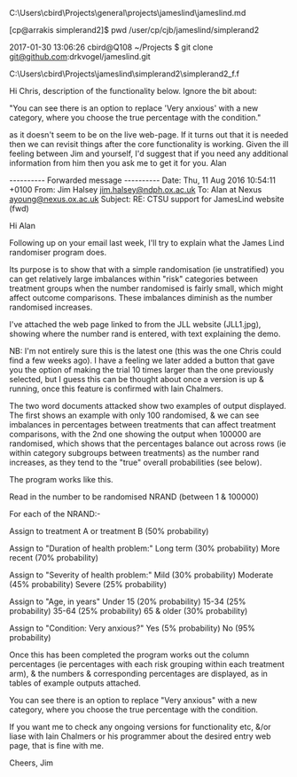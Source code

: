 

   C:\Users\cbird\Projects\general\projects\jameslind\jameslind.md

   [cp@arrakis simplerand2]$ pwd
   /user/cp/cjb/jameslind/simplerand2

   2017-01-30 13:06:26 cbird@Q108 ~/Projects
   $ git clone git@github.com:drkvogel/jameslind.git

   C:\Users\cbird\Projects\jameslind\simplerand2\simplerand2_f.f

Hi Chris, description of the functionality below.  Ignore the bit about:

"You can see there is an option to replace 'Very anxious' with a new category, where you choose the true percentage with the condition."

as it doesn't seem to be on the live web-page.  If it turns out that it is needed then we can revisit things after the core functionality is working. Given the ill feeling between Jim and yourself, I'd suggest that if you need any additional information from him then you ask me to get it for you. Alan


---------- Forwarded message ----------
Date: Thu, 11 Aug 2016 10:54:11 +0100
From: Jim Halsey <jim.halsey@ndph.ox.ac.uk>
To: Alan at Nexus <ayoung@nexus.ox.ac.uk>
Subject: RE: CTSU support for JamesLind website (fwd)

Hi Alan

Following up on your email last week, I'll try to explain what the James Lind randomiser program does.

Its purpose is to show that with a simple randomisation (ie unstratified) you can get relatively large imbalances within "risk" categories between treatment groups when the number randomised is fairly small, which might affect outcome comparisons. These imbalances diminish as the number randomised increases.

I've attached the web page linked to from the JLL website (JLL1.jpg), showing where the number rand is entered, with text explaining the demo.

NB: I'm not entirely sure this is the latest one (this was the one Chris could find a few weeks ago). I have a feeling we later added a button that gave you the option of making the trial 10 times larger than the one previously selected, but I guess this can be thought about once a version is up & running, once this feature is confirmed with Iain Chalmers.

The two word documents attacked show two examples of output displayed. The first shows an example with only 100 randomised, & we can see imbalances in percentages between treatments that can affect treatment comparisons, with the 2nd one showing the output when 100000 are randomised, which shows that the percentages balance out across rows (ie within category subgroups between treatments) as the number rand increases, as they tend to the "true" overall probabilities (see below).

The program works like this.

Read in the number to be randomised NRAND (between 1 & 100000)

For each of the NRAND:-

Assign to treatment A or treatment B (50% probability)

Assign to "Duration of health problem:"
   Long term (30% probability)
   More recent (70% probability)

Assign to "Severity of health problem:"
   Mild  (30% probability)
   Moderate  (45% probability)
   Severe  (25% probability)

Assign to "Age, in years"
   Under 15 (20% probability)
   15-34  (25% probability)
   35-64  (25% probability)
   65 & older  (30% probability)

Assign to "Condition: Very anxious?"
   Yes (5% probability)
   No (95% probability)

Once this has been completed the program works out the column percentages (ie percentages with each risk grouping within each treatment arm), & the numbers & corresponding percentages are displayed, as in tables of example outputs attached.

You can see there is an option to replace "Very anxious" with a new category, where you choose the true percentage with the condition.

If you want me to check any ongoing versions for functionality etc, &/or liase with Iain Chalmers or his programmer about the desired entry web page, that is fine with me.

Cheers, Jim
